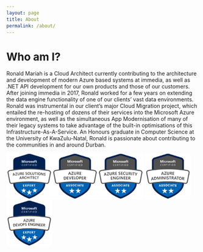 ```yaml
---
layout: page
title: About
permalink: /about/
---
```

# Who am I?

Ronald Mariah is a Cloud Architect currently contributing to the architecture and development of modern Azure based systems at immedia, as well as .NET API development for our own products and those of our customers.
After joining immedia in 2017, Ronald worked for a few years on extending the data engine functionality of one of our clients’ vast data environments. Ronald was instrumental in our client’s major Cloud Migration project, which entailed the re-hosting of dozens of their services into the Microsoft Azure environment, as well as the simultaneous App Modernisation of many of their legacy systems to take advantage of the built-in optimisations of this Infrastructure-As-A-Service.
An Honours graduate in Computer Science at the University of KwaZulu-Natal, Ronald is passionate about contributing to the communities in and around Durban.

<div>
<a href="https://www.youracclaim.com/badges/f6e0549c-f9a7-45ce-a964-e8dfb8a31d80"><img src="https://github.com/RonaldMariah/ronaldmariah.github.io/raw/master/assets/badges/azure-solutions-architect-expert-600x600.png" width="120"/></a><a href="https://www.youracclaim.com/badges/3cca7eb3-5336-4215-85e5-c34d4e385786"><img src="https://github.com/RonaldMariah/ronaldmariah.github.io/raw/master/assets/badges/AzureDeveloper-2019.png" width="120"/></a><a href="https://www.youracclaim.com/badges/846bd022-6eb8-4d56-bc40-eeeeddb19e44"><img src="https://github.com/RonaldMariah/ronaldmariah.github.io/raw/master/assets/badges/azure-security-engineer-associate600x600.png" width="120"/></a>
<a href="https://www.youracclaim.com/badges/3e1734ed-d3a5-449c-8990-33ac5589547a"><img src="https://github.com/RonaldMariah/ronaldmariah.github.io/raw/master/assets/badges/azure-administrator-associate.png" width="120"/></a><a href="https://www.youracclaim.com/badges/9d4acce5-d13a-441b-85e4-74ed36404f99"><img src="https://github.com/RonaldMariah/ronaldmariah.github.io/raw/master/assets/badges/azure-devops-engineer-expert.png" width="120"/></a><div>